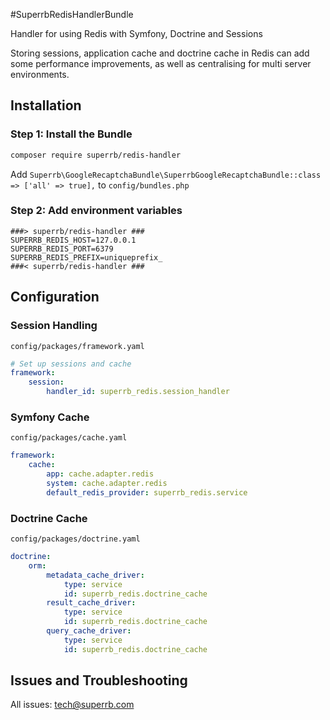 #SuperrbRedisHandlerBundle

Handler for using Redis with Symfony, Doctrine and Sessions

Storing sessions, application cache and doctrine cache in Redis can add some performance improvements, as well as centralising for multi server environments.

## Installation

### Step 1: Install the Bundle
```bash
composer require superrb/redis-handler
```
Add `Superrb\GoogleRecaptchaBundle\SuperrbGoogleRecaptchaBundle::class => ['all' => true],` to `config/bundles.php`

### Step 2: Add environment variables
```dotenv
###> superrb/redis-handler ###
SUPERRB_REDIS_HOST=127.0.0.1
SUPERRB_REDIS_PORT=6379
SUPERRB_REDIS_PREFIX=uniqueprefix_
###< superrb/redis-handler ###
```

## Configuration

### Session Handling

`config/packages/framework.yaml`

```yaml
# Set up sessions and cache
framework:
    session:
        handler_id: superrb_redis.session_handler
```

### Symfony Cache
`config/packages/cache.yaml`
```yaml
framework:
    cache:
        app: cache.adapter.redis
        system: cache.adapter.redis
        default_redis_provider: superrb_redis.service
```

### Doctrine Cache
`config/packages/doctrine.yaml`

```yaml
doctrine:
    orm:
        metadata_cache_driver:
            type: service
            id: superrb_redis.doctrine_cache
        result_cache_driver:
            type: service
            id: superrb_redis.doctrine_cache
        query_cache_driver:
            type: service
            id: superrb_redis.doctrine_cache
```

## Issues and Troubleshooting

All issues: tech@superrb.com
